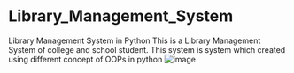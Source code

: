 # Library_Management_System

Library Management System in Python 
This is a Library Management System of college and school student.
This system is system which created using different concept of OOPs in python
![image](https://user-images.githubusercontent.com/108118328/220285888-1122bddc-d269-4558-80c2-7ca0da770e0a.png)
